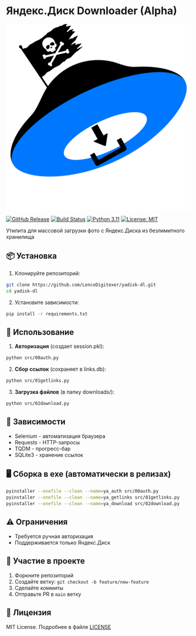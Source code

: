 
# Яндекс.Диск Downloader (Alpha)

![Логотип](docs/logo.png) <!-- Поместите свой логотип в docs/ -->

[![GitHub Release](https://img.shields.io/github/v/release/LencoDigitexer/yadisk-dl)](https://github.com/LencoDigitexer/yadisk-dl/releases)
[![Build Status](https://github.com/LencoDigitexer/yadisk-dl/actions/workflows/build.yml/badge.svg)](https://github.com/LencoDigitexer/yadisk-dl/actions)
[![Python 3.11](https://img.shields.io/badge/python-3.11-blue.svg)](https://www.python.org/)
[![License: MIT](https://img.shields.io/badge/license-MIT-green.svg)](LICENSE)

Утилита для массовой загрузки фото с Яндекс.Диска из безлимитного хранилища

## 📦 Установка

1. Клонируйте репозиторий:

```bash
git clone https://github.com/LencoDigitexer/yadisk-dl.git
cd yadisk-dl
```

2. Установите зависимости:

```bash
pip install -r requirements.txt
```

## 🚀 Использование

1. **Авторизация** (создает session.pkl):

```bash
python src/00auth.py
```

2. **Сбор ссылок** (сохраняет в links.db):

```bash
python src/01getlinks.py
```

3. **Загрузка файлов** (в папку downloads/):

```bash
python src/02download.py
```

## 🔧 Зависимости

- Selenium - автоматизация браузера
- Requests - HTTP-запросы
- TQDM - прогресс-бар
- SQLite3 - хранение ссылок

## 🖥️ Сборка в exe (автоматически в релизах)

```bash
pyinstaller --onefile --clean --name=ya_auth src/00auth.py
pyinstaller --onefile --clean --name=ya_getlinks src/01getlinks.py
pyinstaller --onefile --clean --name=ya_download src/02download.py
```

## ⚠️ Ограничения

- Требуется ручная авторизация
- Поддерживается только Яндекс.Диск

## 🤝 Участие в проекте

1. Форкните репозиторий
2. Создайте ветку: `git checkout -b feature/new-feature`
3. Сделайте коммиты
4. Отправьте PR в `main` ветку

## 📄 Лицензия

MIT License. Подробнее в файле [LICENSE](LICENSE)
